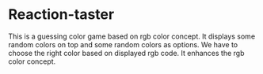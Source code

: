 # Reaction-taster
This is a guessing color game based on rgb color concept. It displays some random colors on top and some random colors as options. We have to choose the right color based on displayed rgb code. It enhances the rgb color concept.
